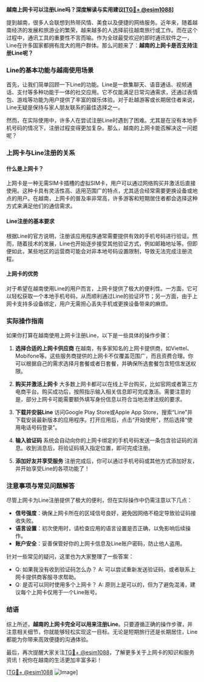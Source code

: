 **越南上网卡可以注册Line吗？深度解读与实用建议[[TG💪+ @esim1088](https://t.me/s/esim1088)]**

提到越南，很多人会联想到热带风情、美食以及便捷的网络服务。近年来，随着越南经济的发展和旅游业的繁荣，越来越多的人选择前往越南旅行或工作。而在这个过程中，通讯工具的重要性不言而喻。作为全球最受欢迎的即时通讯软件之一，Line在许多国家都拥有庞大的用户群体。那么问题来了：**越南的上网卡是否支持注册Line呢？**

### Line的基本功能与越南使用场景

首先，让我们简单回顾一下Line的功能。Line是一款集聊天、语音通话、视频通话、支付等多种功能于一体的社交应用。它不仅能满足日常沟通需求，还通过表情包、游戏等功能为用户提供了丰富的娱乐体验。对于赴越游客或长期居住者来说，Line无疑是保持与家人朋友联系的最佳选择之一。

然而，在实际使用中，许多人在尝试注册Line时遇到了困难。尤其是在没有本地手机号码的情况下，注册过程变得更加复杂。那么，越南的上网卡能否解决这一问题呢？

### 上网卡与Line注册的关系

#### 什么是上网卡？
上网卡是一种无需SIM卡插槽的虚拟SIM卡，用户可以通过网络购买并激活后直接使用。这种卡具有灵活性高、适用范围广的特点，尤其适合经常需要更换设备或地点的用户。在越南，上网卡的普及率非常高，许多游客和短期居住者都会选择这种方式来满足他们的通信需求。

#### Line注册的基本要求
根据Line的官方说明，注册该应用程序通常需要提供有效的手机号码进行验证。然而，随着技术的发展，Line也开始逐步接受其他验证方式，例如邮箱地址等。但即便如此，某些地区的运营商可能会对非本地号码设置限制，导致无法完成注册流程。

#### 上网卡的优势
对于希望在越南使用Line的用户而言，上网卡提供了极大的便利性。一方面，它可以轻松获取一个本地手机号码，从而顺利通过Line的验证环节；另一方面，由于上网卡支持多设备绑定，用户无需担心丢失手机或更换设备带来的麻烦。

### 实际操作指南

如果你打算在越南使用上网卡注册Line，以下是一些具体的操作步骤：

1. **选择合适的上网卡供应商**
   在越南，有多家知名的上网卡提供商，如Viettel、Mobifone等。这些服务商提供的上网卡不仅覆盖范围广，而且资费合理。你可以根据自己的需求选择月套餐或者日套餐，并确保所选套餐包含短信发送权限。

2. **购买并激活上网卡**
   大多数上网卡都可以在线上平台购买，比如官网或者第三方电商平台。购买成功后，按照指示输入相关信息即可完成激活。需要注意的是，部分上网卡可能需要额外填写身份信息以符合当地法律法规的要求。

3. **下载并安装Line**
   访问Google Play Store或Apple App Store，搜索“Line”并下载安装最新版本的应用程序。打开应用后，点击“开始使用”，然后选择“使用电话号码登录”。

4. **输入验证码**
   系统会自动向你的上网卡绑定的手机号码发送一条包含验证码的消息。收到消息后，将验证码填入指定位置，即可完成注册。

5. **添加好友并享受服务**
   注册完成后，你可以通过手机号码或其他方式添加好友，并开始享受Line的各项功能了！

### 注意事项与常见问题解答

尽管上网卡为Line注册提供了极大的便利，但在实际操作中仍需注意以下几点：

- **信号强度**：确保上网卡所在的区域信号良好，避免因网络不稳定导致验证码接收失败。
- **语言设置**：初次使用时，请检查应用的语言设置是否正确，以免影响后续操作。
- **账户安全**：妥善保管好你的上网卡信息及Line账户密码，防止他人盗用。

针对一些常见的疑问，这里也为大家整理了一些答案：
- Q: 如果我没有收到验证码怎么办？
  A: 可以尝试重新发送验证码，或者联系上网卡提供商客服寻求帮助。
- Q: 是否可以同时使用多个上网卡？
  A: 原则上是可以的，但为了避免混淆，建议每个上网卡仅用于一个Line账号。

### 结语

综上所述，**越南的上网卡完全可以用来注册Line**。只要遵循正确的操作步骤，并注意相关细节，你就能够轻松实现这一目标。无论是短期旅行还是长期居住，Line都能为你带来高效便捷的沟通体验。

最后，再次提醒大家关注[TG💪+ @esim1088](https://t.me/s/esim1088)，了解更多关于上网卡的知识和服务资讯！祝你在越南的生活更加丰富多彩！

[[TG💪+ @esim1088](https://t.me/s/esim1088) ![Image](https://i.postimg.cc/4NQfJmqS/Snipaste-2025-05-13-00-14-12.png)]
